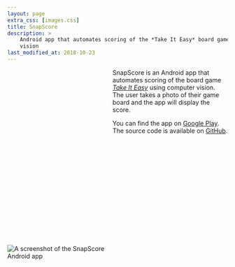 ```yaml
---
layout: page
extra_css: [images.css]
title: SnapScore
description: >
    Android app that automates scoring of the *Take It Easy* board game using computer
    vision
last_modified_at: 2018-10-23
---
```


<style>
main p:last-child { margin-bottom: 0.25em }
main { margin-bottom: 0.75em }
</style>

<div class="confined-img-aspect-ratio-box"
     style="float: left; margin: 0 1em 0.25em 0; width: 45%;
            padding-top: calc(1280 / 720 * 45%)">
<img class="aspect-ratio-box-inside"
     src="{{ "/assets/snapscore-screenshot.png" | relative_url }}"
     alt="A screenshot of the SnapScore Android app">
</div>

SnapScore is an Android app that automates scoring of the board game [*Take It Easy*][]
using computer vision.  The user takes a photo of their game board and the app will
display the score.

You can find the app on [Google Play][].  The source code is available on [GitHub][].

[*Take It Easy*]: http://www.burleygames.com/board-games/take-it-easy/
[Google Play]: https://play.google.com/store/apps/details?id=xyz.meribold.snapscore
[GitHub]: https://github.com/meribold/snapscore-android
